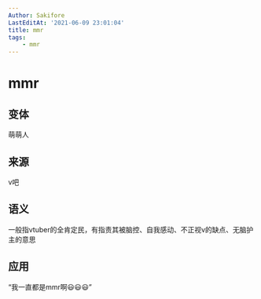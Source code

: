 ```yaml
---
Author: Sakifore
LastEditAt: '2021-06-09 23:01:04'
title: mmr
tags:
	- mmr
---
```

# mmr

## 变体

萌萌人

## 来源

v吧

## 语义

一般指vtuber的全肯定民，有指责其被脑控、自我感动、不正视v的缺点、无脑护主的意思

## 应用

“我一直都是mmr啊😃😃😃”
